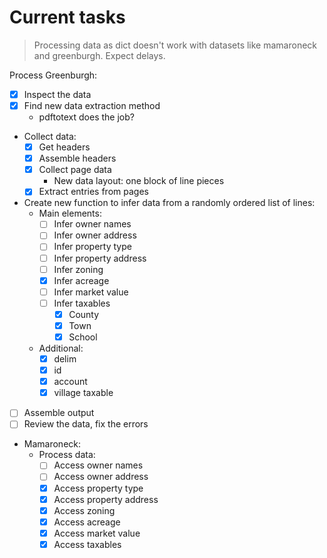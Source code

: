 # Current tasks

> Processing data as dict doesn't work with datasets like mamaroneck and greenburgh. Expect delays.

Process Greenburgh:
- [x] Inspect the data
- [x] Find new data extraction method
    - pdftotext does the job?
- Collect data:
    - [x] Get headers
    - [x] Assemble headers
    - [x] Collect page data
        - New data layout: one block of line pieces
    - [x] Extract entries from pages
- Create new function to infer data from a randomly ordered list of lines:
    - Main elements:
        - [ ] Infer owner names
        - [ ] Infer owner address
        - [ ] Infer property type
        - [ ] Infer property address
        - [ ] Infer zoning
        - [x] Infer acreage
        - [ ] Infer market value
        - [ ] Infer taxables
            - [x] County
            - [x] Town
            - [x] School
    - Additional:
        - [x] delim
        - [x] id
        - [x] account
        - [x] village taxable
- [ ] Assemble output
- [ ] Review the data, fix the errors

- Mamaroneck:
    - Process data:
        - [ ] Access owner names
        - [ ] Access owner address
        - [x] Access property type
        - [x] Access property address
        - [x] Access zoning
        - [x] Access acreage
        - [x] Access market value
        - [x] Access taxables
